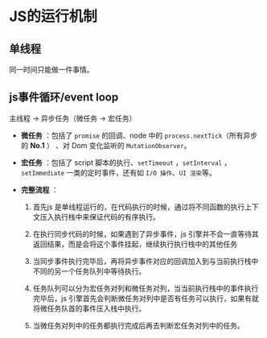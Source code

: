 # JS的运行机制

## 单线程

同一时间只能做一件事情。

## js事件循环/event loop

主线程 -> 异步任务（微任务 -> 宏任务）

* **微任务** ：包括了 `promise` 的回调、node 中的 `process.nextTick`（所有异步的 **No.1** ） 、对 Dom 变化监听的 `MutationObserver`。 

* **宏任务** ：包括了 script 脚本的执行、`setTimeout` ，`setInterval` ，`setImmediate` 一类的定时事件，还有如 `I/O 操作`、`UI 渲染`等。

* **完整流程** ：

  1. 首先js 是单线程运行的，在代码执行的时候，通过将不同函数的执行上下文压入执行栈中来保证代码的有序执行。

  2. 在执行同步代码的时候，如果遇到了异步事件，js 引擎并不会一直等待其返回结果，而是会将这个事件挂起，继续执行执行栈中的其他任务

  3. 当同步事件执行完毕后，再将异步事件对应的回调加入到与当前执行栈中不同的另一个任务队列中等待执行。

  4. 任务队列可以分为宏任务对列和微任务对列，当当前执行栈中的事件执行完毕后，js 引擎首先会判断微任务对列中是否有任务可以执行，如果有就将微任务队首的事件压入栈中执行。

  5. 当微任务对列中的任务都执行完成后再去判断宏任务对列中的任务。
